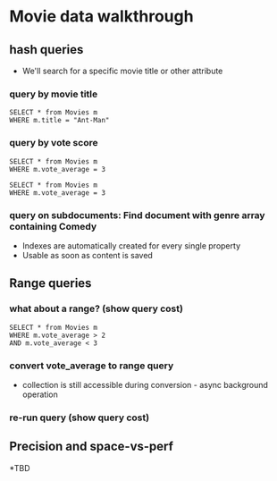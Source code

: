 Movie data walkthrough
===

## hash queries
 * We'll search for a specific movie title or other attribute

### query by movie title
	SELECT * from Movies m
	WHERE m.title = "Ant-Man"

### query by vote score
 	SELECT * from Movies m
 	WHERE m.vote_average = 3

 	SELECT * from Movies m
 	WHERE m.vote_average = 3
### query on subdocuments: Find document with genre array containing Comedy

* Indexes are automatically created for every single property
* Usable as soon as content is saved

## Range queries


### what about a range? (show query cost)
 	SELECT * from Movies m
 	WHERE m.vote_average > 2
 	AND m.vote_average < 3

### convert vote_average to range query
 * collection is still accessible during conversion - async background operation

### re-run query (show query cost)

## Precision and space-vs-perf
*TBD
